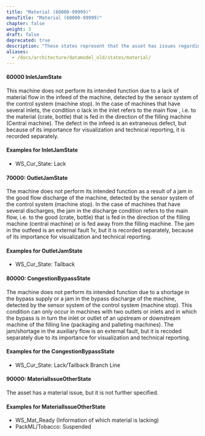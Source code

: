 ```yaml
---
title: "Material (60000-99999)"
menuTitle: "Material (60000-99999)"
chapter: false
weight: 3
draft: false
deprecated: true
description: "These states represent that the asset has issues regarding materials."
aliases:
  - /docs/architecture/datamodel_old/states/material/
---
```


#### 60000 InletJamState

This machine does not perform its intended function due to a lack of material flow in the infeed of the machine, detected by the sensor system of the control system (machine stop). In the case of machines that have several inlets, the condition o lack  in the inlet refers to the main flow , i.e. to the material (crate, bottle) that is fed in the direction of the filling machine (Central machine). The defect in the infeed is an extraneous defect, but because of its importance for visualization and technical reporting, it is recorded separately. 

#### Examples for InletJamState

- WS_Cur_State: Lack

#### 70000: OutletJamState

The machine does not perform its intended function as a result of a jam in the good flow discharge of the machine, detected by the sensor system of the control system (machine stop). In the case of machines that have several discharges, the jam in the discharge condition refers to the main flow, i.e.  to the good (crate, bottle) that is fed in the direction of the filling machine (central machine) or is fed away from the filling machine. The jam in the outfeed is an external fault 1v, but it is recorded separately, because of its importance for visualization and technical reporting. 

#### Examples for OutletJamState

- WS_Cur_State: Tailback

#### 80000: CongestionBypassState

The machine does not perform its intended function due to a shortage in the bypass supply or a jam in the bypass discharge of the machine, detected by the sensor system of the control system (machine stop). This condition can only occur in machines with two outlets or inlets and in which the bypass is in turn the inlet or outlet of an upstream or downstream machine of the filling line (packaging and palleting machines). The jam/shortage in the auxiliary flow is an external fault, but it is recoded separately due to its importance for visualization and technical reporting. 

#### Examples for the CongestionBypassState

- WS_Cur_State: Lack/Tailback Branch Line

#### 90000: MaterialIssueOtherState

The asset has a material issue, but it is not further specified.

#### Examples for MaterialIssueOtherState

- WS_Mat_Ready (Information of which material is lacking)
- PackML/Tobacco: Suspended
